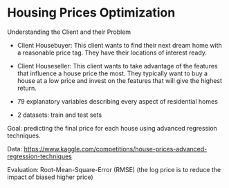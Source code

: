 # Housing Prices Optimization

Understanding the Client and their Problem

- Client Housebuyer: This client wants to find their next dream home with a reasonable price tag. They have their locations of interest ready.
- Client Houseseller: This client wants to take advantage of the features that influence a house price the most. They typically want to buy a house at a low price and invest on the features that will give the highest return. 

- 79 explanatory variables describing every aspect of residential homes
- 2 datasets: train and test sets

Goal: predicting the final price for each house using advanced regression techniques.

Data: https://www.kaggle.com/competitions/house-prices-advanced-regression-techniques

Evaluation: Root-Mean-Square-Error (RMSE) (the log price is to reduce the impact of biased higher price)
